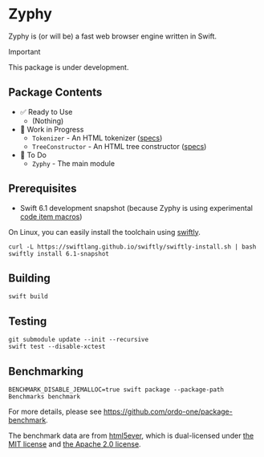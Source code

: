 # Zyphy

Zyphy is (or will be) a fast web browser engine written in Swift.

> [!IMPORTANT]
> This package is under development.

## Package Contents

- ✅ Ready to Use
  - (Nothing)
- 🚧 Work in Progress
  - `Tokenizer` - An HTML tokenizer ([specs](https://html.spec.whatwg.org/multipage/parsing.html#tokenization))
  - `TreeConstructor` - An HTML tree constructor ([specs](https://html.spec.whatwg.org/multipage/parsing.html#tree-construction))
- 🥚 To Do
  - `Zyphy` - The main module

## Prerequisites

- Swift 6.1 development snapshot (because Zyphy is using experimental [code item macros](https://github.com/swiftlang/swift-evolution/blob/main/visions/macros.md#macro-roles))

On Linux, you can easily install the toolchain using [swiftly](https://swiftlang.github.io/swiftly/).

```shell
curl -L https://swiftlang.github.io/swiftly/swiftly-install.sh | bash
swiftly install 6.1-snapshot
```

## Building

```shell
swift build
```

## Testing

```shell
git submodule update --init --recursive
swift test --disable-xctest
```

## Benchmarking

```shell
BENCHMARK_DISABLE_JEMALLOC=true swift package --package-path Benchmarks benchmark
```

For more details, please see https://github.com/ordo-one/package-benchmark.

The benchmark data are from [html5ever](https://github.com/servo/html5ever/tree/1ae2de3a1796a9b52a804a02039c6c1499e2f461/html5ever/data/bench), which is dual-licensed under [the MIT license](https://github.com/servo/html5ever/blob/1ae2de3a1796a9b52a804a02039c6c1499e2f461/LICENSE-MIT) and [the Apache 2.0 license](https://github.com/servo/html5ever/blob/1ae2de3a1796a9b52a804a02039c6c1499e2f461/LICENSE-APACHE).
